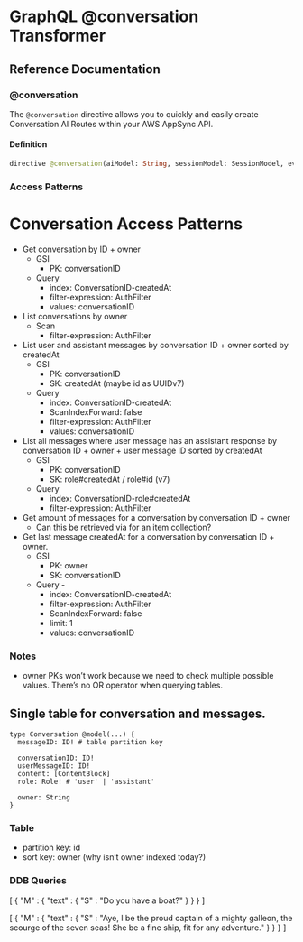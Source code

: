 # GraphQL @conversation Transformer

## Reference Documentation

### @conversation

The `@conversation` directive allows you to quickly and easily create Conversation AI Routes within your AWS AppSync API.

#### Definition

```graphql
directive @conversation(aiModel: String, sessionModel: SessionModel, eventModel: EventModel) on MUTATION
```


### Access Patterns

# Conversation Access Patterns

- Get conversation by ID + owner
   - GSI
      - PK: conversationID
   - Query
      - index: ConversationID-createdAt
      - filter-expression: AuthFilter
      - values: conversationID
- List conversations by owner
   - Scan
      - filter-expression: AuthFilter
- List user and assistant messages by conversation ID + owner sorted by createdAt
   - GSI
      - PK: conversationID
      - SK: createdAt (maybe id as UUIDv7)
   - Query
      - index: ConversationID-createdAt
      - ScanIndexForward: false
      - filter-expression: AuthFilter
      - values: conversationID
- List all messages where user message has an assistant response by conversation ID + owner + user message ID sorted by createdAt
   - GSI
      - PK: conversationID
      - SK: role#createdAt / role#id (v7)
   - Query
      - index: ConversationID-role#createdAt
      - filter-expression: AuthFilter
- Get amount of messages for a conversation by conversation ID + owner
   - Can this be retrieved via for an item collection?
- Get last message createdAt for a conversation by conversation ID + owner.
   - GSI
      - PK: owner
      - SK: conversationID
   - Query -
      - index: ConversationID-createdAt
      - filter-expression: AuthFilter
      - ScanIndexForward: false
      - limit: 1
      - values: conversationID

### Notes

- owner PKs won’t work because we need to check multiple possible values. There’s no OR operator when querying tables.

## Single table for conversation and messages.

```other
type Conversation @model(...) {
  messageID: ID! # table partition key

  conversationID: ID!
  userMessageID: ID!
  content: [ContentBlock]
  role: Role! # 'user' | 'assistant'

  owner: String
}
```

### Table

- partition key: id
- sort key: owner (why isn’t owner indexed today?)

### DDB Queries


[ { "M" : { "text" : { "S" : "Do you have a boat?" } } } ]


[
   {
      "M" : {
         "text" : {
            "S" : "Aye, I be the proud captain of a mighty galleon, the scourge of the seven seas! She be a fine ship, fit for any adventure."
            }
         }
      }
   ]